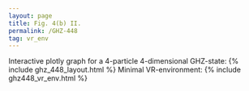 ```yaml
---
layout: page
title: Fig. 4(b) II.
permalink: /GHZ-448
tag: vr_env
---
```


Interactive plotly graph for a 4-particle 4-dimensional GHZ-state:
{% include ghz_448_layout.html %}
Minimal VR-environment:
{% include ghz448_vr_env.html %}
